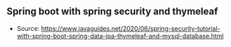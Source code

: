 ## Spring boot with spring security and thymeleaf
- Source: https://www.javaguides.net/2020/06/spring-security-tutorial-with-spring-boot-spring-data-jpa-thymeleaf-and-mysql-database.html